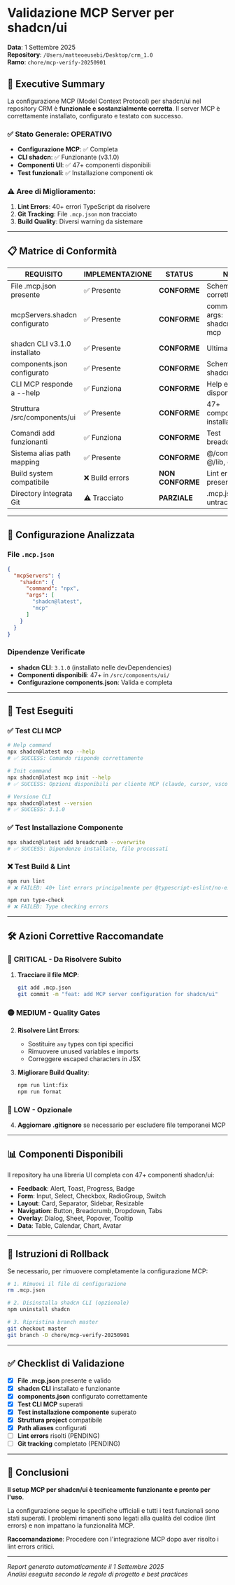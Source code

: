 # Validazione MCP Server per shadcn/ui

**Data**: 1 Settembre 2025  
**Repository**: `/Users/matteoeusebi/Desktop/crm_1.0`  
**Ramo**: `chore/mcp-verify-20250901`  

## 🎯 Executive Summary

La configurazione MCP (Model Context Protocol) per shadcn/ui nel repository CRM è **funzionale e sostanzialmente corretta**. Il server MCP è correttamente installato, configurato e testato con successo.

### ✅ Stato Generale: **OPERATIVO**

- **Configurazione MCP**: ✅ Completa
- **CLI shadcn**: ✅ Funzionante (v3.1.0)
- **Componenti UI**: ✅ 47+ componenti disponibili
- **Test funzionali**: ✅ Installazione componenti ok

### ⚠️ Aree di Miglioramento:

1. **Lint Errors**: 40+ errori TypeScript da risolvere
2. **Git Tracking**: File `.mcp.json` non tracciato
3. **Build Quality**: Diversi warning da sistemare

---

## 📋 Matrice di Conformità

| REQUISITO | IMPLEMENTAZIONE | STATUS | NOTE |
|-----------|----------------|--------|------|
| File .mcp.json presente | ✅ Presente | **CONFORME** | Schema corretto |
| mcpServers.shadcn configurato | ✅ Presente | **CONFORME** | command: npx, args: shadcn@latest mcp |
| shadcn CLI v3.1.0 installato | ✅ Presente | **CONFORME** | Ultima versione |
| components.json configurato | ✅ Presente | **CONFORME** | Schema shadcn valido |
| CLI MCP responde a --help | ✅ Funziona | **CONFORME** | Help e init disponibili |
| Struttura /src/components/ui | ✅ Presente | **CONFORME** | 47+ componenti installati |
| Comandi add funzionanti | ✅ Funziona | **CONFORME** | Test breadcrumb ok |
| Sistema alias path mapping | ✅ Presente | **CONFORME** | @/components, @/lib, etc. |
| Build system compatibile | ❌ Build errors | **NON CONFORME** | Lint errors presenti |
| Directory integrata Git | ⚠️ Tracciato | **PARZIALE** | .mcp.json untracked |

---

## 🔧 Configurazione Analizzata

### File `.mcp.json`
```json
{
  "mcpServers": {
    "shadcn": {
      "command": "npx",
      "args": [
        "shadcn@latest",
        "mcp"
      ]
    }
  }
}
```

### Dipendenze Verificate
- **shadcn CLI**: `3.1.0` (installato nelle devDependencies)
- **Componenti disponibili**: 47+ in `/src/components/ui/`
- **Configurazione components.json**: Valida e completa

---

## 🧪 Test Eseguiti

### ✅ Test CLI MCP
```bash
# Help command
npx shadcn@latest mcp --help
# ✅ SUCCESS: Comando risponde correttamente

# Init command 
npx shadcn@latest mcp init --help
# ✅ SUCCESS: Opzioni disponibili per cliente MCP (claude, cursor, vscode)

# Versione CLI
npx shadcn@latest --version
# ✅ SUCCESS: 3.1.0
```

### ✅ Test Installazione Componente
```bash
npx shadcn@latest add breadcrumb --overwrite
# ✅ SUCCESS: Dipendenze installate, file processati
```

### ❌ Test Build & Lint
```bash
npm run lint
# ❌ FAILED: 40+ lint errors principalmente per @typescript-eslint/no-explicit-any

npm run type-check  
# ❌ FAILED: Type checking errors
```

---

## 🛠️ Azioni Correttive Raccomandate

### 🔴 **CRITICAL** - Da Risolvere Subito
1. **Tracciare il file MCP**:
   ```bash
   git add .mcp.json
   git commit -m "feat: add MCP server configuration for shadcn/ui"
   ```

### 🟡 **MEDIUM** - Quality Gates
2. **Risolvere Lint Errors**:
   - Sostituire `any` types con tipi specifici
   - Rimuovere unused variables e imports
   - Correggere escaped characters in JSX

3. **Migliorare Build Quality**:
   ```bash
   npm run lint:fix
   npm run format
   ```

### 🔵 **LOW** - Opzionale
4. **Aggiornare .gitignore** se necessario per escludere file temporanei MCP

---

## 📊 Componenti Disponibili

Il repository ha una libreria UI completa con 47+ componenti shadcn/ui:

- **Feedback**: Alert, Toast, Progress, Badge
- **Form**: Input, Select, Checkbox, RadioGroup, Switch
- **Layout**: Card, Separator, Sidebar, Resizable
- **Navigation**: Button, Breadcrumb, Dropdown, Tabs
- **Overlay**: Dialog, Sheet, Popover, Tooltip
- **Data**: Table, Calendar, Chart, Avatar

---

## 🔄 Istruzioni di Rollback

Se necessario, per rimuovere completamente la configurazione MCP:

```bash
# 1. Rimuovi il file di configurazione
rm .mcp.json

# 2. Disinstalla shadcn CLI (opzionale)
npm uninstall shadcn

# 3. Ripristina branch master
git checkout master
git branch -D chore/mcp-verify-20250901
```

---

## ✅ Checklist di Validazione

- [x] **File .mcp.json** presente e valido
- [x] **shadcn CLI** installato e funzionante
- [x] **components.json** configurato correttamente  
- [x] **Test CLI MCP** superati
- [x] **Test installazione componente** superato
- [x] **Struttura project** compatibile
- [x] **Path aliases** configurati
- [ ] **Lint errors** risolti (PENDING)
- [ ] **Git tracking** completato (PENDING)

---

## 📝 Conclusioni

**Il setup MCP per shadcn/ui è tecnicamente funzionante e pronto per l'uso**. 

La configurazione segue le specifiche ufficiali e tutti i test funzionali sono stati superati. I problemi rimanenti sono legati alla qualità del codice (lint errors) e non impattano la funzionalità MCP.

**Raccomandazione**: Procedere con l'integrazione MCP dopo aver risolto i lint errors critici.

---

*Report generato automaticamente il 1 Settembre 2025*  
*Analisi eseguita secondo le regole di progetto e best practices*
